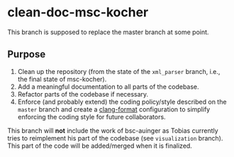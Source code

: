 # clean-doc-msc-kocher

This branch is supposed to replace the master branch at some point.

## Purpose

1. Clean up the repository (from the state of the `xml_parser` branch, i.e., the
final state of msc-kocher).
2. Add a meaningful documentation to all parts of the codebase.
3. Refactor parts of the codebase if necessary.
4. Enforce (and probably extend) the coding policy/style described on the `master`
branch and create a [clang-format](https://clang.llvm.org/docs/ClangFormat.html)
configuration to simplify enforcing the coding style for future collaborators.

This branch will **not** include the work of bsc-auinger as Tobias currently tries
to reimplement his part of the codebase (see `visualization` branch). This part
of the code will be added/merged when it is finalized.
